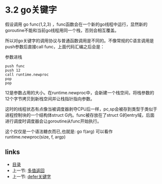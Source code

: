 # 3.2 go关键字

假设调用 go func(1,2,3) ，func函数会在一个新的go线程中运行，显然新的goroutine不能和当前go线程用同一个栈，否则会相互覆盖。

所以对go关键字的调用协议与普通函数调用是不同的。不像常规的C语言调用是push参数后直接call func，上面代码汇编之后会是：

参数进栈

```
push func
push 12
call runtime.newproc
pop
pop
```

12是参数占用的大小。在runtime.newproc中，会新建一个栈空间，将栈参数的12个字节拷贝到新栈空间并让栈指针指向参数。

这时的线程状态有点像当被调度器剥夺CPU后一样，pc,sp会被存到类型于类似于进程控制块的一个结构体struct G内。func被存放在了struct G的entry域，后面进行调度时调度器会让goroutine从func开始执行。

这个仅仅是一个语法糖衣而已,也就是:
go f(arg)
可以看作
runtime.newproc(size, f, argp)

## links
 * [目录](<preface.md>)
 * 上一节: [多值返回](<03.2.md>)
 * 上一节: [defer关键字](<03.4.md>)
